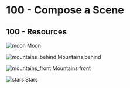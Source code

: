 # 100 - Compose a Scene

## 100 - Resources

![moon](https://user-images.githubusercontent.com/1499433/137722216-217d0d36-6ff6-4a43-a553-b1fa3d524e2a.png)
Moon

![mountains_behind](https://user-images.githubusercontent.com/1499433/137722331-b610af09-6d06-4eee-b470-178a85584c67.png)
Mountains behind

![mountains_front](https://user-images.githubusercontent.com/1499433/137723077-2b29bdd8-3931-4cac-9c15-85e1a8089425.png)
Mountains front

![stars](https://user-images.githubusercontent.com/1499433/137723311-8a794f6c-3ce8-494b-9203-0ce16f162e60.png)
Stars

